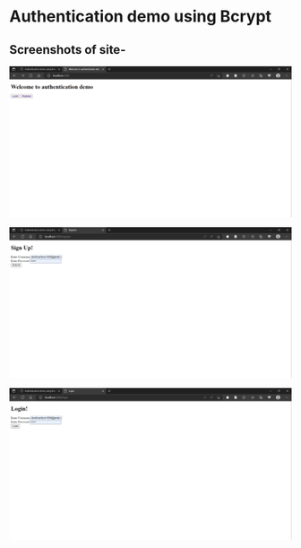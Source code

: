 # Authentication demo using Bcrypt 














## Screenshots of site- 
![Screenshot](./Screenshot/welcome1.png?raw=true "Screenshot")

![Screenshot](./Screenshot/welcome2.png?raw=true "Screenshot")

![Screenshot](./Screenshot/welcome3.png?raw=true "Screenshot")








